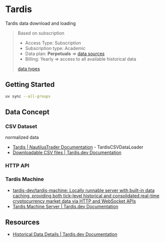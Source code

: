 # Tardis

Tardis data download and loading

> Based on subscription
>
> - Access Type: Subscription
> - Subscription type: Academic
> - Data plan: **Perpetuals** => [data sources](./docs/data-soruces-of-perpetuals.md)
> - Billing: Yearly => access to all available historical data
>
> [data types](./docs/data-types.md)

## Getting Started

```bash
uv sync --all-groups
```

## Data Concept

### CSV Dataset

normalized data

- [Tardis | NautilusTrader Documentation](https://nautilustrader.io/docs/nightly/integrations/tardis/) - TardisCSVDataLoader
- [Downloadable CSV files | Tardis.dev Documentation](https://docs.tardis.dev/downloadable-csv-files)

### HTTP API

### Tardis Machine

- [tardis-dev/tardis-machine: Locally runnable server with built-in data caching, providing both tick-level historical and consolidated real-time cryptocurrency market data via HTTP and WebSocket APIs](https://github.com/tardis-dev/tardis-machine)
- [Tardis Machine Server | Tardis.dev Documentation](https://docs.tardis.dev/api/tardis-machine)

## Resources

- [Historical Data Details | Tardis.dev Documentation](https://docs.tardis.dev/historical-data-details)
